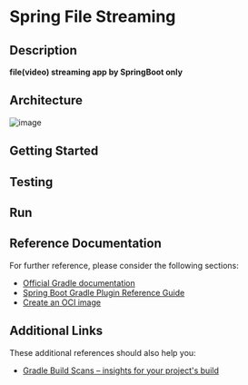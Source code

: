 # Spring File Streaming

## Description

**file(video) streaming app by SpringBoot only**

## Architecture

![image](architecture.png)

## Getting Started

## Testing

## Run

## Reference Documentation

For further reference, please consider the following sections:

* [Official Gradle documentation](https://docs.gradle.org)
* [Spring Boot Gradle Plugin Reference Guide](https://docs.spring.io/spring-boot/3.5.3/gradle-plugin)
* [Create an OCI image](https://docs.spring.io/spring-boot/3.5.3/gradle-plugin/packaging-oci-image.html)

## Additional Links

These additional references should also help you:

* [Gradle Build Scans – insights for your project's build](https://scans.gradle.com#gradle)

